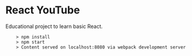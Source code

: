 # React YouTube

Educational project to learn basic React.

```
	> npm install
	> npm start
	> Content served on localhost:8080 via webpack development server
```
